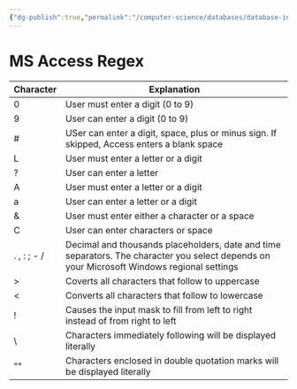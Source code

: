```yaml
---
{"dg-publish":true,"permalink":"/computer-science/databases/database-introduction/ms-access-regex/","dgHomeLink":true,"dgPassFrontmatter":false}
---
```


# MS Access Regex

| Character | Explanation |
| --- | --- |
| 0 | User must enter a digit (0 to 9) |
| 9 | User can enter a digit (0 to 9) |
| # | USer can enter a digit, space, plus or minus sign. If skipped, Access enters a blank space |
| L | User must enter a letter or a digit |
| ? | User can enter a letter
| A | User must enter a letter or a digit |
| a | User can enter a letter or a digit |
| & | User must enter either a character or a space |
| C | User can enter characters or space |
| . , : ; - / | Decimal and thousands placeholders, date and time separators. The character you select depends on your Microsoft Windows regional settings |
| > | Coverts all characters that follow to uppercase |
| < | Converts all characters that follow to lowercase |
| ! | Causes the input mask to fill from left to right instead of from right to left |
| \\ | Characters immediately following will be displayed literally |
| "" | Characters enclosed in double quotation marks will be displayed literally |